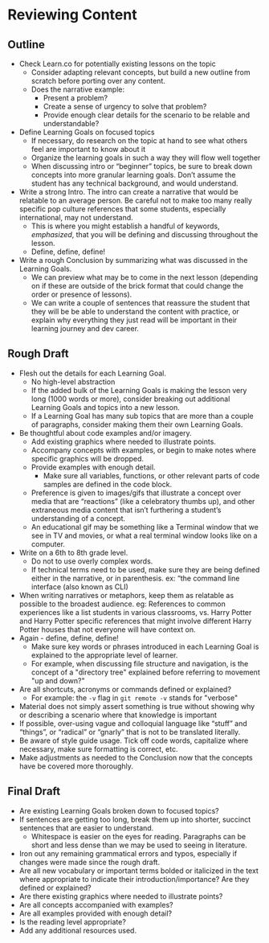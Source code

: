 # Reviewing Content

## Outline
- Check Learn.co for potentially existing lessons on the topic
  - Consider adapting relevant concepts, but build a new outline from scratch before porting over any content.
  - Does the narrative example:
    - Present a problem?
    - Create a sense of urgency to solve that problem?
    - Provide enough clear details for the scenario to be relable and understandable?
- Define Learning Goals on focused topics
  - If necessary, do research on the topic at hand to see what others feel are important to know about it
  - Organize the learning goals in such a way they will flow well together
  - When discussing intro or “beginner” topics, be sure to break down concepts into more granular learning goals. Don’t assume the student has any technical background, and would understand. 
- Write a strong Intro. The intro can create a narrative that would be relatable to an average person. Be careful not to make too many really specific pop culture references that some students, especially international, may not understand. 
  - This is where you might establish a handful of keywords, _emphasized_, that you will be defining and discussing throughout the lesson.
  - Define, define, define!
- Write a rough Conclusion by summarizing what was discussed in the Learning Goals. 
  - We can preview what may be to come in the next lesson (depending on if these are outside of the brick format that could change the order or presence of lessons).
  - We can write a couple of sentences that reassure the student that they will be be able to understand the content with practice, or explain why everything they just read will be important in their learning journey and dev career.

## Rough Draft

- Flesh out the details for each Learning Goal. 
  - No high-level abstraction
  - If the added bulk of the Learning Goals is making the lesson very long (1000 words or more), consider breaking out additional Learning Goals and topics into a new lesson.
  - If a Learning Goal has many sub topics that are more than a couple of paragraphs, consider making them their own Learning Goals.
- Be thoughtful about code examples and/or imagery. 
  - Add existing graphics where needed to illustrate points.
  - Accompany concepts with examples, or begin to make notes where specific graphics will be dropped.
  - Provide examples with enough detail. 
    - Make sure all variables, functions, or other relevant parts of code samples are defined in the code block.
  - Preference is given to images/gifs that illustrate a concept over media that are “reactions” (like a celebratory thumbs up), and other extraneous media content that isn’t furthering a student’s understanding of a concept.
  - An educational gif may be something like a Terminal window that we see in TV and movies, or what a real terminal window looks like on a computer.
- Write on a 6th to 8th grade level.
  - Do not to use overly complex words. 
  - If technical terms need to be used, make sure they are being defined either in the narrative, or in parenthesis. ex: “the command line interface (also known as CLI)
- When writing narratives or metaphors, keep them as relatable as possible to the broadest audience. eg: References to common experiences like a list students in various classrooms, vs. Harry Potter and Harry Potter specific references that might involve different Harry Potter houses that not everyone will have context on.
- Again - define, define, define! 
  - Make sure key words or phrases introduced in each Learning Goal is explained to the appropriate level of learner.
  - For example, when discussing file structure and navigation, is the concept of a "directory tree" explained before referring to movement "up and down?"
- Are all shortcuts, acronyms or commands defined or explained?
  - For example: the `-v` flag in `git remote -v` stands for "verbose"
- Material does not simply assert something is true without showing why or describing a scenario where that knowledge is important
- If possible, over-using vague and colloquial language like “stuff” and “things”, or “radical” or “gnarly” that is not to be translated literally.
- Be aware of style guide usage. Tick off code words, capitalize where necessary, make sure formatting is correct, etc.
- Make adjustments as needed to the Conclusion now that the concepts have be covered more thoroughly.

## Final Draft

- Are existing Learning Goals broken down to focused topics?
- If sentences are getting too long, break them up into shorter, succinct sentences that are easier to understand. 
  - Whitespace is easier on the eyes for reading. Paragraphs can be short and less dense than we may be used to seeing in literature.
- Iron out any remaining grammatical errors and typos, especially if changes were made since the rough draft.
- Are all new vocabulary or important terms bolded or italicized in the text where appropriate to indicate their introduction/importance? Are they defined or explained?
- Are there existing graphics where needed to illustrate points?
- Are all concepts accompanied with examples?
- Are all examples provided with enough detail?
- Is the reading level appropriate? 
- Add any additional resources used.





